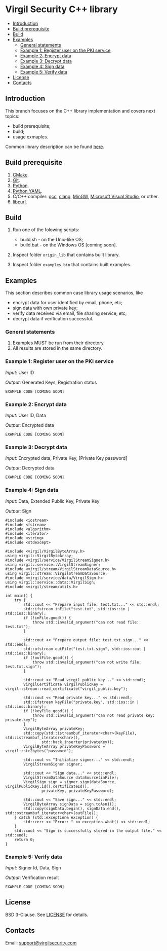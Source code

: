 # Virgil Security C++ library

- [Introduction](#introduction)
- [Build prerequisite](#build-prerequisite)
- [Build](#build)
- [Examples](#examples)
    - [General statements](#general-statements)
    - [Example 1: Register user on the PKI service](#example-1-register-user-on-the-pki-service)
    - [Example 2: Encrypt data](#example-2-encrypt-data)
    - [Example 3: Decrypt data](#example-3-decrypt-data)
    - [Example 4: Sign data](#example-4-sign-data)
    - [Example 5: Verify data](#example-5-verify-data)
- [License](#license)
- [Contacts](#contacts)

## Introduction

This branch focuses on the C++ library implementation and covers next topics:

  * build prerequisite;
  * build;
  * usage exmaples.

Common library description can be found [here](https://github.com/VirgilSecurity/virgil).

## Build prerequisite

1. [CMake](http://www.cmake.org/).
1. [Git](http://git-scm.com/).
1. [Python](http://python.org/).
1. [Python YAML](http://pyyaml.org/).
1. C/C++ compiler:
    [gcc](https://gcc.gnu.org/),
    [clang](http://clang.llvm.org/),
    [MinGW](http://www.mingw.org/),
    [Microsoft Visual Studio](http://www.visualstudio.com/), or other.
1. [libcurl](http://curl.haxx.se/libcurl/).

## Build

1. Run one of the folowing scripts:

    * build.sh - on the Unix-like OS;
    * build.bat - on the Windows OS [coming soon].

1. Inspect folder `origin_lib` that contains built library.

1. Inspect folder `examples_bin` that contains built examples.

## Examples

This section describes common case library usage scenarios, like

  * encrypt data for user identified by email, phone, etc;
  * sign data with own private key;
  * verify data received via email, file sharing service, etc;
  * decrypt data if verification successful.

### General statements

1. Examples MUST be run from their directory.
1. All results are stored in the same directory.

### Example 1: Register user on the PKI service

*Input*: User ID

*Output*: Generated Keys, Registration status

```
EXAMPLE CODE [COMING SOON]
```

### Example 2: Encrypt data

*Input*: User ID, Data

*Output*: Encrypted data

```
EXAMPLE CODE [COMING SOON]
```

### Example 3: Decrypt data

*Input*: Encrypted data, Private Key, [Private Key password]

*Output*: Decrypted data

```
EXAMPLE CODE [COMING SOON]
```

### Example 4: Sign data

*Input*: Data, Extended Public Key, Private Key

*Output*: Sign

``` {.cpp}
#include <iostream>
#include <fstream>
#include <algorithm>
#include <iterator>
#include <string>
#include <stdexcept>

#include <virgil/VirgilByteArray.h>
using virgil::VirgilByteArray;
#include <virgil/service/VirgilStreamSigner.h>
using virgil::service::VirgilStreamSigner;
#include <virgil/stream/VirgilStreamDataSource.h>
using virgil::stream::VirgilStreamDataSource;
#include <virgil/service/data/VirgilSign.h>
using virgil::service::data::VirgilSign;
#include <virgil/stream/utils.h>

int main() {
    try {
        std::cout << "Prepare input file: test.txt..." << std::endl;
        std::ifstream inFile("test.txt", std::ios::in | std::ios::binary);
        if (!inFile.good()) {
            throw std::invalid_argument("can not read file: test.txt");
        }

        std::cout << "Prepare output file: test.txt.sign..." << std::endl;
        std::ofstream outFile("test.txt.sign", std::ios::out | std::ios::binary);
        if (!outFile.good()) {
            throw std::invalid_argument("can not write file: test.txt.sign");
        }

        std::cout << "Read virgil public key..." << std::endl;
        VirgilCertificate virgilPublicKey = virgil::stream::read_certificate("virgil_public.key");

        std::cout << "Read private key..." << std::endl;
        std::ifstream keyFile("private.key", std::ios::in | std::ios::binary);
        if (!keyFile.good()) {
            throw std::invalid_argument("can not read private key: private.key");
        }
        VirgilByteArray privateKey;
        std::copy(std::istreambuf_iterator<char>(keyFile), std::istreambuf_iterator<char>(),
                std::back_inserter(privateKey));
        VirgilByteArray privateKeyPassword = virgil::str2bytes("password");

        std::cout << "Initialize signer..." << std::endl;
        VirgilStreamSigner signer;

        std::cout << "Sign data..." << std::endl;
        VirgilStreamDataSource dataSource(inFile);
        VirgilSign sign = signer.sign(dataSource, virgilPublicKey.id().certificateId(),
                privateKey, privateKeyPassword);

        std::cout << "Save sign..." << std::endl;
        VirgilByteArray signData = sign.toAsn1();
        std::copy(signData.begin(), signData.end(), std::ostreambuf_iterator<char>(outFile));
    } catch (std::exception& exception) {
        std::cerr << "Error: " << exception.what() << std::endl;
    }
    std::cout << "Sign is successfully stored in the output file." << std::endl;
    return 0;
}
```

### Example 5: Verify data

*Input*: Signer Id, Data, Sign

*Output*: Verification result

```
EXAMPLE CODE [COMING SOON]
```

## License
BSD 3-Clause. See [LICENSE](https://github.com/VirgilSecurity/virgil/blob/master/LICENSE) for details.

## Contacts
Email: <support@virgilsecurity.com>
